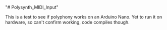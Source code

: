 "# Polysynth_MIDI_Input" 

This is a test to see if polyphony works on an Arduino Nano.
Yet to run it on hardware, so can't confirm working, code compiles though.